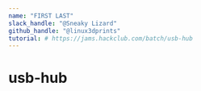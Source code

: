 ```yaml
---
name: "FIRST LAST"
slack_handle: "@Sneaky Lizard"
github_handle: "@linux3dprints"
tutorial: # https://jams.hackclub.com/batch/usb-hub
---
```


# usb-hub

<!-- usb hub 2 port -->

<!-- How much is it going to cost? -->

<!-- Tell us a little bit about your design process. What were some challenges? What helped? ***Totally optional*** -->
